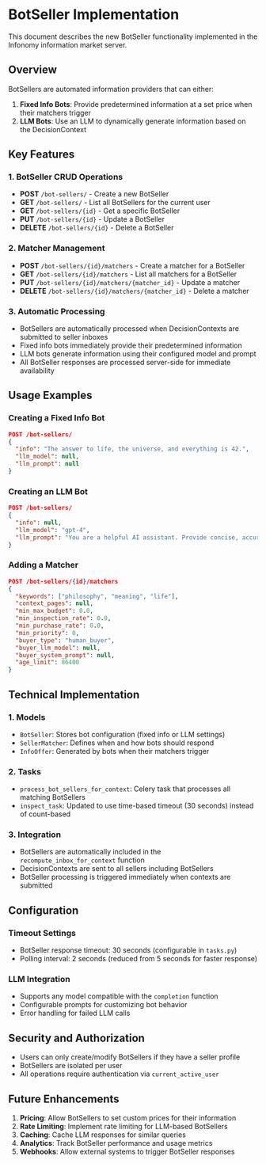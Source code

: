 # BotSeller Implementation

This document describes the new BotSeller functionality implemented in the Infonomy information market server.

## Overview

BotSellers are automated information providers that can either:
1. **Fixed Info Bots**: Provide predetermined information at a set price when their matchers trigger
2. **LLM Bots**: Use an LLM to dynamically generate information based on the DecisionContext

## Key Features

### 1. BotSeller CRUD Operations
- **POST** `/bot-sellers/` - Create a new BotSeller
- **GET** `/bot-sellers/` - List all BotSellers for the current user
- **GET** `/bot-sellers/{id}` - Get a specific BotSeller
- **PUT** `/bot-sellers/{id}` - Update a BotSeller
- **DELETE** `/bot-sellers/{id}` - Delete a BotSeller

### 2. Matcher Management
- **POST** `/bot-sellers/{id}/matchers` - Create a matcher for a BotSeller
- **GET** `/bot-sellers/{id}/matchers` - List all matchers for a BotSeller
- **PUT** `/bot-sellers/{id}/matchers/{matcher_id}` - Update a matcher
- **DELETE** `/bot-sellers/{id}/matchers/{matcher_id}` - Delete a matcher

### 3. Automatic Processing
- BotSellers are automatically processed when DecisionContexts are submitted to seller inboxes
- Fixed info bots immediately provide their predetermined information
- LLM bots generate information using their configured model and prompt
- All BotSeller responses are processed server-side for immediate availability

## Usage Examples

### Creating a Fixed Info Bot
```json
POST /bot-sellers/
{
  "info": "The answer to life, the universe, and everything is 42.",
  "llm_model": null,
  "llm_prompt": null
}
```

### Creating an LLM Bot
```json
POST /bot-sellers/
{
  "info": null,
  "llm_model": "gpt-4",
  "llm_prompt": "You are a helpful AI assistant. Provide concise, accurate information based on the user's query."
}
```

### Adding a Matcher
```json
POST /bot-sellers/{id}/matchers
{
  "keywords": ["philosophy", "meaning", "life"],
  "context_pages": null,
  "min_max_budget": 0.0,
  "min_inspection_rate": 0.0,
  "min_purchase_rate": 0.0,
  "min_priority": 0,
  "buyer_type": "human_buyer",
  "buyer_llm_model": null,
  "buyer_system_prompt": null,
  "age_limit": 86400
}
```

## Technical Implementation

### 1. Models
- `BotSeller`: Stores bot configuration (fixed info or LLM settings)
- `SellerMatcher`: Defines when and how bots should respond
- `InfoOffer`: Generated by bots when their matchers trigger

### 2. Tasks
- `process_bot_sellers_for_context`: Celery task that processes all matching BotSellers
- `inspect_task`: Updated to use time-based timeout (30 seconds) instead of count-based

### 3. Integration
- BotSellers are automatically included in the `recompute_inbox_for_context` function
- DecisionContexts are sent to all sellers including BotSellers
- BotSeller processing is triggered immediately when contexts are submitted

## Configuration

### Timeout Settings
- BotSeller response timeout: 30 seconds (configurable in `tasks.py`)
- Polling interval: 2 seconds (reduced from 5 seconds for faster response)

### LLM Integration
- Supports any model compatible with the `completion` function
- Configurable prompts for customizing bot behavior
- Error handling for failed LLM calls

## Security and Authorization

- Users can only create/modify BotSellers if they have a seller profile
- BotSellers are isolated per user
- All operations require authentication via `current_active_user`

## Future Enhancements

1. **Pricing**: Allow BotSellers to set custom prices for their information
2. **Rate Limiting**: Implement rate limiting for LLM-based BotSellers
3. **Caching**: Cache LLM responses for similar queries
4. **Analytics**: Track BotSeller performance and usage metrics
5. **Webhooks**: Allow external systems to trigger BotSeller responses 